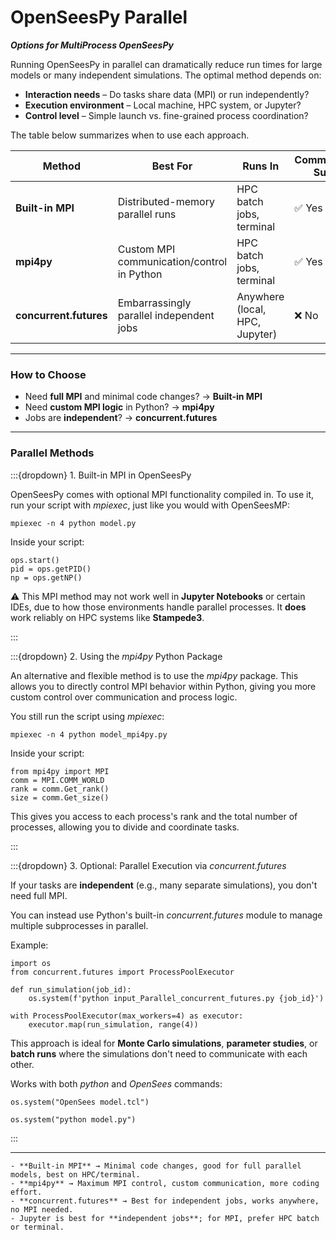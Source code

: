 # OpenSeesPy Parallel

***Options for MultiProcess OpenSeesPy***

Running OpenSeesPy in parallel can dramatically reduce run times for large models or many independent simulations.
The optimal method depends on:

* **Interaction needs** – Do tasks share data (MPI) or run independently?
* **Execution environment** – Local machine, HPC system, or Jupyter?
* **Control level** – Simple launch vs. fine-grained process coordination?

The table below summarizes when to use each approach.

| Method                   | Best For                                   | Runs In                        | Communication Support | Jupyter Compatibility |
| ------------------------ | ------------------------------------------ | ------------------------------ | --------------------- | --------------------- |
| **Built-in MPI**         | Distributed-memory parallel runs           | HPC batch jobs, terminal       | ✅ Yes                 | ⚠️ Limited            |
| **mpi4py**             | Custom MPI communication/control in Python | HPC batch jobs, terminal       | ✅ Yes                 | ⚠️ Limited            |
| **concurrent.futures** | Embarrassingly parallel independent jobs   | Anywhere (local, HPC, Jupyter) | ❌ No                  | ✅ Yes                 |

---

### How to Choose

* Need **full MPI** and minimal code changes? → **Built-in MPI**
* Need **custom MPI logic** in Python? → **mpi4py**
* Jobs are **independent**? → **concurrent.futures**

---

### Parallel Methods

:::{dropdown} 1. Built-in MPI in OpenSeesPy

OpenSeesPy comes with optional MPI functionality compiled in. To use it, run your script with *mpiexec*, just like you would with OpenSeesMP:

```
mpiexec -n 4 python model.py
```

Inside your script:

```
ops.start()
pid = ops.getPID()
np = ops.getNP()      
```

⚠️ This MPI method may not work well in **Jupyter Notebooks** or certain IDEs, due to how those environments handle parallel processes. It **does** work reliably on HPC systems like **Stampede3**.

:::

:::{dropdown} 2. Using the *mpi4py* Python Package

An alternative and flexible method is to use the *mpi4py* package. This allows you to directly control MPI behavior within Python, giving you more custom control over communication and process logic.

You still run the script using *mpiexec*:

```
mpiexec -n 4 python model_mpi4py.py
```

Inside your script:

```
from mpi4py import MPI
comm = MPI.COMM_WORLD
rank = comm.Get_rank()
size = comm.Get_size()
```

This gives you access to each process's rank and the total number of processes, allowing you to divide and coordinate tasks.

:::

:::{dropdown} 3. Optional: Parallel Execution via *concurrent.futures*

If your tasks are **independent** (e.g., many separate simulations), you don't need full MPI.

You can instead use Python's built-in *concurrent.futures* module to manage multiple subprocesses in parallel.

Example:

```
import os
from concurrent.futures import ProcessPoolExecutor

def run_simulation(job_id):
    os.system(f'python input_Parallel_concurrent_futures.py {job_id}')

with ProcessPoolExecutor(max_workers=4) as executor:
    executor.map(run_simulation, range(4))
```

This approach is ideal for **Monte Carlo simulations**, **parameter studies**, or **batch runs** where the simulations don't need to communicate with each other.

Works with both *python* and *OpenSees* commands:

```
os.system("OpenSees model.tcl")
```

```
os.system("python model.py")
```

:::

---

```{admonition} Key Notes
- **Built-in MPI** → Minimal code changes, good for full parallel models, best on HPC/terminal.  
- **mpi4py** → Maximum MPI control, custom communication, more coding effort.  
- **concurrent.futures** → Best for independent jobs, works anywhere, no MPI needed.  
- Jupyter is best for **independent jobs**; for MPI, prefer HPC batch or terminal.  
```

